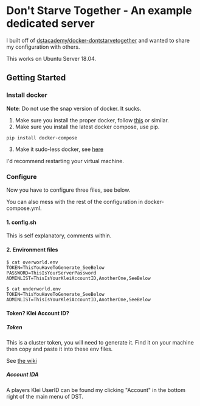 # Don't Starve Together - An example dedicated server

I built off of [dstacademy/docker-dontstarvetogether](https://github.com/fairplay-zone/docker-dontstarvetogether) and wanted to share my configuration with others.

This works on Ubuntu Server 18.04.

## Getting Started

### Install docker

**Note**: Do not use the snap version of docker. It sucks.

1. Make sure you install the proper docker, follow [this](https://docs.docker.com/engine/install/ubuntu/) or similar.
2. Make sure you install the latest docker compose, use pip.

```
pip install docker-compose
```

3. Make it sudo-less docker, see [here](https://docs.docker.com/engine/install/linux-postinstall/)

I'd recommend restarting your virtual machine.

### Configure

Now you have to configure three files, see below.

You can also mess with the rest of the configuration in docker-compose.yml.

#### 1. config.sh

This is self explanatory, comments within.

#### 2. Environment files

```
$ cat overworld.env
TOKEN=ThisYouHaveToGenerate_SeeBelow
PASSWORD=ThisIsYourServerPassword
ADMINLIST=ThisIsYourKleiAccountID,AnotherOne,SeeBelow
```

```
$ cat underworld.env
TOKEN=ThisYouHaveToGenerate_SeeBelow
ADMINLIST=ThisIsYourKleiAccountID,AnotherOne,SeeBelow
```

#### Token? Klei Account ID?

##### Token

This is a cluster token, you will need to generate it. Find it on your machine then copy and paste it into these env files.

See [the wiki](https://dontstarve.fandom.com/wiki/Guides/Don%E2%80%99t_Starve_Together_Dedicated_Servers#Server_Tokens)

##### Account IDA

A players Klei UserID can be found my clicking "Account" in the bottom right of the main menu of DST.
